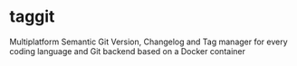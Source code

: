# taggit
Multiplatform Semantic Git Version, Changelog and Tag manager for every coding language and Git backend based on a Docker container
